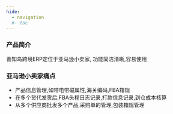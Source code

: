 ```yaml
---
hide:
  - navigation
  #- toc
---
```



### 产品简介

善知鸟跨境ERP定位于亚马逊小卖家, 功能简洁清晰,容易使用



### 亚马逊小卖家痛点

- 产品信息管理,如带电带磁属性,海关编码,FBA箱规
- 在多个货代发货后,FBA头程日志记录,打款信息记录,到仓成本核算
- 从多个供应商批发多个产品,采购单的管理,包装箱规管理



